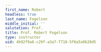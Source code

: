 ```yaml
---
first_name: Robert
headless: true
last_name: Fogelson
middle_initial: ''
salutation: Prof.
title: Prof. Robert Fogelson
type: instructor
uid: 4b92f9a6-c29f-a3a7-7718-5f6a5a9b28d5
---
```

